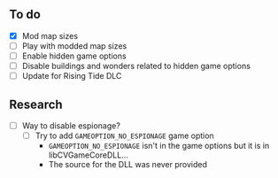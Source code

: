 ## To do

- [x] Mod map sizes
- [ ] Play with modded map sizes
- [ ] Enable hidden game options
- [ ] Disable buildings and wonders related to hidden game options
- [ ] Update for Rising Tide DLC

## Research

- [ ] Way to disable espionage?
  - [ ] Try to add `GAMEOPTION_NO_ESPIONAGE` game option
    - `GAMEOPTION_NO_ESPIONAGE` isn't in the game options but it is in libCVGameCoreDLL...
    - The source for the DLL was never provided
